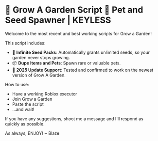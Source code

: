 
# 🌱 Grow A Garden Script 🌴 Pet and Seed Spawner | KEYLESS

Welcome to the most recent and best working scripts for Grow a Garden!

This script includes:
- 🌱 **Infinite Seed Packs**: Automatically grants unlimited seeds, so your garden never stops growing.
- 📦 **Dupe Items and Pets**: Spawn rare or valuable pets.
- 🔄 **2025 Update Support**: Tested and confirmed to work on the newest version of Grow A Garden.

How to use:
- Have a working Roblox executor
- Join Grow a Garden
- Paste the script
- ...and wait!

If you have any suggestions, shoot me a message and I'll respond as quickly as possible.

As always, ENJOY!
~ Blaze
